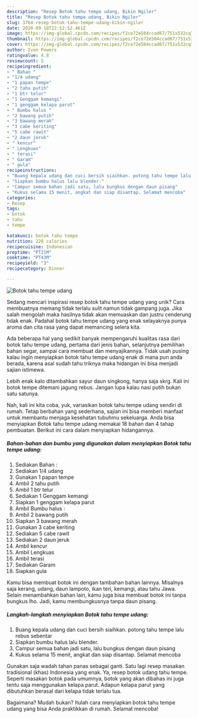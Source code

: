 ```yaml
---
description: "Resep Botok tahu tempe udang, Bikin Ngiler"
title: "Resep Botok tahu tempe udang, Bikin Ngiler"
slug: 3764-resep-botok-tahu-tempe-udang-bikin-ngiler
date: 2020-09-18T22:52:52.461Z
image: https://img-global.cpcdn.com/recipes/f2ce72e504ccad67/751x532cq70/botok-tahu-tempe-udang-foto-resep-utama.jpg
thumbnail: https://img-global.cpcdn.com/recipes/f2ce72e504ccad67/751x532cq70/botok-tahu-tempe-udang-foto-resep-utama.jpg
cover: https://img-global.cpcdn.com/recipes/f2ce72e504ccad67/751x532cq70/botok-tahu-tempe-udang-foto-resep-utama.jpg
author: Ivan Powers
ratingvalue: 4.8
reviewcount: 5
recipeingredient:
- " Bahan "
- "1/4 udang"
- "1 papan tempe"
- "2 tahu putih"
- "1 btr telur"
- "1 Genggam kemangi"
- "1 genggam kelapa parut"
- " Bumbu halus "
- "2 bawang putih"
- "3 bawang merah"
- "3 cabe keriting"
- "5 cabe rawit"
- "2 daun jeruk"
- " kencur"
- " Lengkuas"
- " terasi"
- " Garam"
- " gula"
recipeinstructions:
- "Buang kepala udang dan cuci bersih siaihkan. potong tahu tempe lalu rebus sebentar"
- "Siapkan bumbu halus lalu blender."
- "Campur semua bahan jadi satu, lalu bungkus dengan daun pisang"
- "Kukus selama 15 menit, angkat dan siap disantap. Selamat mencoba"
categories:
- Resep
tags:
- botok
- tahu
- tempe

katakunci: botok tahu tempe 
nutrition: 228 calories
recipecuisine: Indonesian
preptime: "PT21M"
cooktime: "PT43M"
recipeyield: "3"
recipecategory: Dinner

---
```



![Botok tahu tempe udang](https://img-global.cpcdn.com/recipes/f2ce72e504ccad67/751x532cq70/botok-tahu-tempe-udang-foto-resep-utama.jpg)

Sedang mencari inspirasi resep botok tahu tempe udang yang unik? Cara membuatnya memang tidak terlalu sulit namun tidak gampang juga. Jika salah mengolah maka hasilnya tidak akan memuaskan dan justru cenderung tidak enak. Padahal botok tahu tempe udang yang enak selayaknya punya aroma dan cita rasa yang dapat memancing selera kita.

Ada beberapa hal yang sedikit banyak mempengaruhi kualitas rasa dari botok tahu tempe udang, pertama dari jenis bahan, selanjutnya pemilihan bahan segar, sampai cara membuat dan menyajikannya. Tidak usah pusing kalau ingin menyiapkan botok tahu tempe udang enak di mana pun anda berada, karena asal sudah tahu triknya maka hidangan ini bisa menjadi sajian istimewa.

Lebih enak kalo ditambahkan sayur daun singkong, hanya saja skrg. Kali ini botok tempe ditemani jagung rebus. Jangan lupa kalau nasi putih bukan satu satunya.


Nah, kali ini kita coba, yuk, variasikan botok tahu tempe udang sendiri di rumah. Tetap berbahan yang sederhana, sajian ini bisa memberi manfaat untuk membantu menjaga kesehatan tubuhmu sekeluarga. Anda bisa menyiapkan Botok tahu tempe udang memakai 18 bahan dan 4 tahap pembuatan. Berikut ini cara dalam menyiapkan hidangannya.

<!--inarticleads1-->

##### Bahan-bahan dan bumbu yang digunakan dalam menyiapkan Botok tahu tempe udang:

1. Sediakan  Bahan :
1. Sediakan 1/4 udang
1. Gunakan 1 papan tempe
1. Ambil 2 tahu putih
1. Ambil 1 btr telur
1. Sediakan 1 Genggam kemangi
1. Siapkan 1 genggam kelapa parut
1. Ambil  Bumbu halus :
1. Ambil 2 bawang putih
1. Siapkan 3 bawang merah
1. Gunakan 3 cabe keriting
1. Sediakan 5 cabe rawit
1. Sediakan 2 daun jeruk
1. Ambil  kencur
1. Ambil  Lengkuas
1. Ambil  terasi
1. Sediakan  Garam
1. Siapkan  gula


Kamu bisa membuat botok ini dengan tambahan bahan lainnya. Misalnya saja kerang, udang, daun lampoto, ikan teri, kemangi, atau tahu Jawa. Selain menambahkan bahan lain, kamu juga bisa membuat botok ini tanpa bungkus lho. Jadi, kamu membungkusnya tanpa daun pisang. 

<!--inarticleads2-->

##### Langkah-langkah menyiapkan Botok tahu tempe udang:

1. Buang kepala udang dan cuci bersih siaihkan. potong tahu tempe lalu rebus sebentar
1. Siapkan bumbu halus lalu blender.
1. Campur semua bahan jadi satu, lalu bungkus dengan daun pisang
1. Kukus selama 15 menit, angkat dan siap disantap. Selamat mencoba


Gunakan saja wadah tahan panas sebagai ganti. Satu lagi resep masakan tradisional (khas) Indonesia yang enak. Ya, resep botok udang tahu tempe. Seperti masakan botok pada umumnya, botok yang akan dibahas ini juga tentu saja menggunakan kelapa parut. Adapun kelapa parut yang dibutuhkan berasal dari kelapa tidak terlalu tua. 

Bagaimana? Mudah bukan? Itulah cara menyiapkan botok tahu tempe udang yang bisa Anda praktikkan di rumah. Selamat mencoba!
